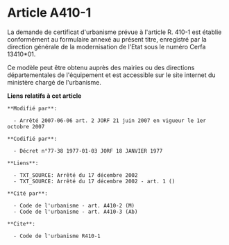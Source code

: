 # Article A410-1

La demande de certificat d'urbanisme prévue à l'article R. 410-1 est établie conformément au formulaire annexé au présent
titre, enregistré par la direction générale de la modernisation de l'Etat sous le numéro Cerfa 13410*01.

Ce modèle peut être obtenu auprès des mairies ou des directions départementales de l'équipement et est accessible sur le site
internet du ministère chargé de l'urbanisme.

**Liens relatifs à cet article**

	**Modifié par**:

	  - Arrêté 2007-06-06 art. 2 JORF 21 juin 2007 en vigueur le 1er octobre 2007

	**Codifié par**:

	  - Décret n°77-38 1977-01-03 JORF 18 JANVIER 1977

	**Liens**:

	  - TXT_SOURCE: Arrêté du 17 décembre 2002
	  - TXT_SOURCE: Arrêté du 17 décembre 2002 - art. 1 ()

	**Cité par**:

	  - Code de l'urbanisme - art. A410-2 (M)
	  - Code de l'urbanisme - art. A410-3 (Ab)

	**Cite**:

	  - Code de l'urbanisme R410-1
